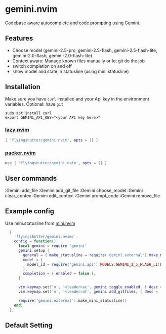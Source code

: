 # gemini.nvim
Codebase aware autocomplete and code prompting using Gemini.  

## Features 
- Choose model (gemini-2.5-pro, gemini-2.5-flash, gemini-2.5-flash-lite, gemini-2.0-flash, gemini-2.0-flash-lite)
- Context aware: Manage known files manually or let git do the job
- switch completion on and off
- show model and state in statusline (using mini.statusline)


## Installation
Make sure you have `curl` installed and your Api key in the environment variables. 
Optional: have `git`
```
sudo apt install curl
export GEMINI_API_KEY="<your API key here>"
```

### [lazy.nvim](https://github.com/folke/lazy.nvim)
```lua
{ 'flyingshutter/gemini.nvim', opts = {} }
```

### [packer.nvim](https://github.com/wbthomason/packer.nvim)
```lua
use { 'flyingshutter/gemini.nvim', opts = {} }
```

## User commands
:Gemini add_file
:Gemini add_git_file
:Gemini choose_model
:Gemini clear_contex
:Gemini edit_context
:Gemini prompt_code
:Gemini remove_file

## Example config
Use mini.statusline from [mini.nvim](https://github.com/nvim-mini/mini.nvim)
```lua
  {
    'flyingshutter/gemini.nvim/',
    config = function()
      local gemini = require 'gemini'
      gemini.setup {
        general = { make_statusline = require('gemini.external').make_mini_statusline },
        model = {
          model_id = require('gemini.api').MODELS.GEMINI_2_5_FLASH_LITE,
        },
        completion = { enabled = false },
      }

      vim.keymap.set('n', '<leader>ac', gemini.toggle_enabled, { desc = 'Toggle Gemini [a]uto[c]ompletion' })
      vim.keymap.set('n', '<leader>af', gemini.add_gitfiles, { desc = 'Gemini add Git[f]iles' })

      require('gemini.external').make_mini_statusline()
    end,
  },
```

## Default Setting
```lua
```
